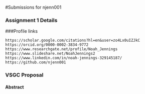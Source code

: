 #Submissions for njenn001

### Assignment 1 Details

###Profile links

``` 
https://scholar.google.com/citations?hl=en&user=zo4Lx0uIZJkC
https://orcid.org/0000-0002-3834-9772
https://www.researchgate.net/profile/Noah_Jennings
https://www.slideshare.net/NoahJennings2
https://www.linkedin.com/in/noah-jennings-329145187/
https://github.com/njenn001
```

### VSGC Proposal 

#### Abstract 
```
```
